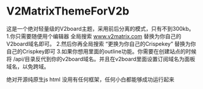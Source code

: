 # V2MatrixThemeForV2b
这是一个绝对轻量级的V2board主题，采用前后分离的模式，只有不到300kb。
1.你只需要随便用个编辑器 全局搜索 www.v2matrix.com 替换为你自己的V2board域名即可。
2.然后你再全局搜索  “更换为你自己的Crispekey” 替换为你自己的Crispkey即可
3.如果你想用里面的outline功能。你需要在创建站点的时候将 /api/目录反代到你的v2board域名。并且在v2board里面设置订阅域名为面板域名，以免跨域。

绝对开源纯原生js html  没用有任何框架，任何小白都能够成功运行起来
